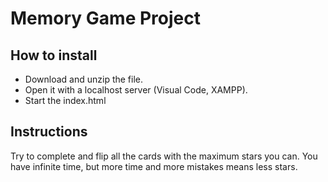 # Memory Game Project

## How to install

* Download and unzip the file.
* Open it with a localhost server (Visual Code, XAMPP).
* Start the index.html

## Instructions

Try to complete and flip all the cards with the maximum stars you can. You have infinite time, but more time and more mistakes means less stars.
